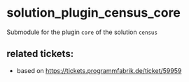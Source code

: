 # solution_plugin_census_core
Submodule for the plugin `core` of the solution `census`

## related tickets:

- based on https://tickets.programmfabrik.de/ticket/59959
